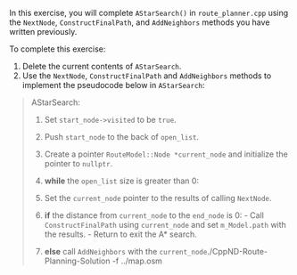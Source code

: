 In this exercise, you will complete `AStarSearch()` in `route_planner.cpp` using the `NextNode`, `ConstructFinalPath`, and `AddNeighbors` methods you have written previously.

To complete this exercise:
1. Delete the current contents of `AStarSearch`.
2. Use the `NextNode`, `ConstructFinalPath` and `AddNeighbors` methods to implement the pseudocode below in `AStarSearch`:

>AStarSearch:
>
>1. Set `start_node->visited` to be `true`.
> 
>2. Push `start_node` to the back of `open_list`.
>  
>3. Create a pointer `RouteModel::Node *current_node` and initialize the pointer to `nullptr`.
>
>4. **while** the `open_list` size is greater than 0:
>    
>  1. Set the `current_node` pointer to the results of calling `NextNode`.
>  2. **if** the distance from `current_node` to the `end_node` is 0:
    - Call `ConstructFinalPath` using `current_node` and set `m_Model.path` with the results.
    - Return to exit the A\* search.
>    
>  4. **else** call `AddNeighbors` with the `current_node`./CppND-Route-Planning-Solution -f ../map.osm
````
